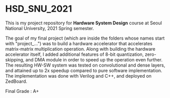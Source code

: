# HSD_SNU_2021

This is my project repository for **Hardware System Design** course at Seoul National University, 2021 Spring semester.

The goal of my final project (which are inside the folders whose names start with "project_...") was to build a hardware accelerator that accelerates matrix-matrix multiplication operation. Along with building the hardware accelerator itself, I added additional features of 8-bit quantization, zero-skipping, and DMA module in order to speed up the operation even further. The resulting HW-SW system was tested on convolutional and dense layers, and attained up to 2x speedup compared to pure software implementation. The implementation was done with Verilog and C++, and deployed on ZedBoard.

Final Grade : A+
